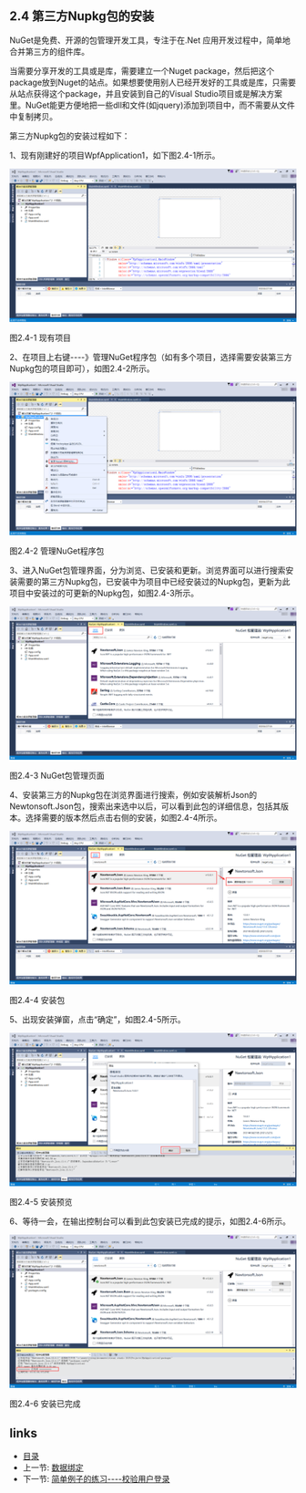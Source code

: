 ## 2.4 第三方Nupkg包的安装

NuGet是免费、开源的包管理开发工具，专注于在.Net 应用开发过程中，简单地合并第三方的组件库。

当需要分享开发的工具或是库，需要建立一个Nuget package，然后把这个package放到Nuget的站点。如果想要使用别人已经开发好的工具或是库，只需要从站点获得这个package，并且安装到自己的Visual Studio项目或是解决方案里。NuGet能更方便地把一些dll和文件(如jquery)添加到项目中，而不需要从文件中复制拷贝。

第三方Nupkg包的安装过程如下：

1、现有刚建好的项目WpfApplication1，如下图2.4-1所示。

![](images/2.4-1.png) 

图2.4-1 现有项目

2、在项目上右键----》管理NuGet程序包（如有多个项目，选择需要安装第三方Nupkg包的项目即可），如图2.4-2所示。

![](images/2.4-2.png) 

图2.4-2 管理NuGet程序包

3、进入NuGet包管理界面，分为浏览、已安装和更新。浏览界面可以进行搜索安装需要的第三方Nupkg包，已安装中为项目中已经安装过的Nupkg包，更新为此项目中安装过的可更新的Nupkg包，如图2.4-3所示。

![](images/2.4-3.png) 

图2.4-3 NuGet包管理页面

4、安装第三方的Nupkg包在浏览界面进行搜索，例如安装解析Json的Newtonsoft.Json包，搜索出来选中以后，可以看到此包的详细信息，包括其版本。选择需要的版本然后点击右侧的安装，如图2.4-4所示。

![](images/2.4-4.png) 

图2.4-4 安装包

5、出现安装弹窗，点击“确定”，如图2.4-5所示。

![](images/2.4-5.png) 

图2.4-5 安装预览

6、等待一会，在输出控制台可以看到此包安装已完成的提示，如图2.4-6所示。

![](images/2.4-6.png) 

图2.4-6 安装已完成

## links
   * [目录](<preface.md>)
   * 上一节: [数据绑定](<02.3.3.md>)
   * 下一节: [简单例子的练习----校验用户登录](<02.5.md>)
